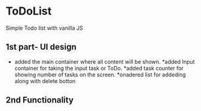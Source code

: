 # ToDoList
Simple Todo list with vanilla JS 

## 1st part- UI design
* added the main container where all content will be shown. 
*added Input container for taking the input task or ToDo. 
*added task counter for showing number of tasks on the screen. 
*onadered list for addeding along with delete botton

## 2nd Functionality 






